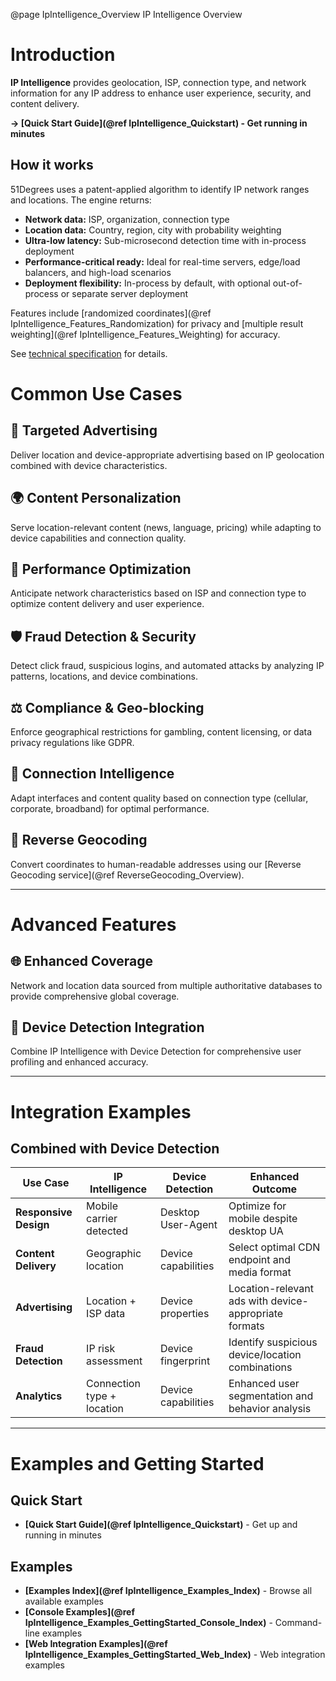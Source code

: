 @page IpIntelligence_Overview IP Intelligence Overview

# Introduction

**IP Intelligence** provides geolocation, ISP, connection type, and network information for any IP address to enhance
user experience, security, and content delivery.

**→ [Quick Start Guide](@ref IpIntelligence_Quickstart) - Get running in minutes**

## How it works

51Degrees uses a patent-applied algorithm to identify IP network ranges and locations. The engine returns:

- **Network data:** ISP, organization, connection type
- **Location data:** Country, region, city with probability weighting
- **Ultra-low latency:** Sub-microsecond detection time with in-process deployment
- **Performance-critical ready:** Ideal for real-time servers, edge/load balancers, and high-load scenarios
- **Deployment flexibility:** In-process by default, with optional out-of-process or separate server deployment

Features include [randomized coordinates](@ref IpIntelligence_Features_Randomization) for privacy
and [multiple result weighting](@ref IpIntelligence_Features_Weighting) for accuracy.

See [technical specification](https://github.com/51Degrees/specifications/blob/main/ip-intelligence-specification/README%2Emd)
for details.

# Common Use Cases

## 🎯 Targeted Advertising

Deliver location and device-appropriate advertising based on IP geolocation combined with device characteristics.

## 🌍 Content Personalization

Serve location-relevant content (news, language, pricing) while adapting to device capabilities and connection quality.

## 🚀 Performance Optimization

Anticipate network characteristics based on ISP and connection type to optimize content delivery and user experience.

## 🛡️ Fraud Detection & Security

Detect click fraud, suspicious logins, and automated attacks by analyzing IP patterns, locations, and device
combinations.

## ⚖️ Compliance & Geo-blocking

Enforce geographical restrictions for gambling, content licensing, or data privacy regulations like GDPR.

## 📶 Connection Intelligence

Adapt interfaces and content quality based on connection type (cellular, corporate, broadband) for optimal performance.

## 📍 Reverse Geocoding

Convert coordinates to human-readable addresses using our [Reverse Geocoding service](@ref ReverseGeocoding_Overview).

---

# Advanced Features

## 🌐 Enhanced Coverage

Network and location data sourced from multiple authoritative databases to provide comprehensive global coverage.

## 🔄 Device Detection Integration

Combine IP Intelligence with Device Detection for comprehensive user profiling and enhanced accuracy.

---

# Integration Examples

## Combined with Device Detection

| Use Case              | IP Intelligence            | Device Detection    | Enhanced Outcome                                      |
|-----------------------|----------------------------|---------------------|-------------------------------------------------------|
| **Responsive Design** | Mobile carrier detected    | Desktop User-Agent  | Optimize for mobile despite desktop UA                |
| **Content Delivery**  | Geographic location        | Device capabilities | Select optimal CDN endpoint and media format          |
| **Advertising**       | Location + ISP data        | Device properties   | Location-relevant ads with device-appropriate formats |
| **Fraud Detection**   | IP risk assessment         | Device fingerprint  | Identify suspicious device/location combinations      |
| **Analytics**         | Connection type + location | Device capabilities | Enhanced user segmentation and behavior analysis      |

---

# Examples and Getting Started

## Quick Start

- **[Quick Start Guide](@ref IpIntelligence_Quickstart)** - Get up and running in minutes

## Examples

- **[Examples Index](@ref IpIntelligence_Examples_Index)** - Browse all available examples
- **[Console Examples](@ref IpIntelligence_Examples_GettingStarted_Console_Index)** - Command-line examples
- **[Web Integration Examples](@ref IpIntelligence_Examples_GettingStarted_Web_Index)** - Web integration examples
